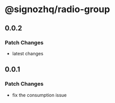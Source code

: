 # @signozhq/radio-group

## 0.0.2

### Patch Changes

- latest changes

## 0.0.1

### Patch Changes

- fix the consumption issue
